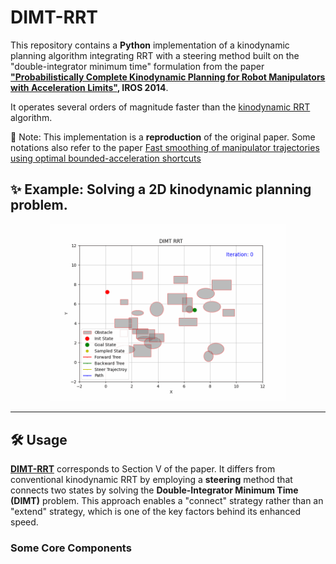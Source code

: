 # DIMT-RRT
This repository contains a **Python** implementation of a kinodynamic planning algorithm integrating RRT with a steering method built on the "double-integrator minimum time" formulation from the paper **["Probabilistically Complete Kinodynamic Planning for Robot Manipulators with Acceleration Limits"](https://ieeexplore.ieee.org/document/6943083), IROS 2014**.

It operates several orders of magnitude faster than the [kinodynamic RRT](https://ieeexplore.ieee.org/document/770022) algorithm.

📌 Note: This implementation is a **reproduction** of the original paper. Some notations also refer to the paper [Fast smoothing of manipulator trajectories using optimal bounded-acceleration shortcuts](https://ieeexplore.ieee.org/document/5509683)

## ✨ Example: Solving a 2D kinodynamic planning problem.

<div align=center>
  <img src="dimt_rrt.gif" width="75%"/>
</div>

---

## 🛠 Usage
**[DIMT-RRT](https://github.com/cc299792458/dimt-rrt/blob/main/dimt_rrt.py)** corresponds to Section V of the paper. It differs from conventional kinodynamic RRT by employing a **steering** method that connects two states by solving the **Double-Integrator Minimum Time (DIMT)** problem. This approach enables a "connect" strategy rather than an "extend" strategy, which is one of the key factors behind its enhanced speed.

### Some Core Components
